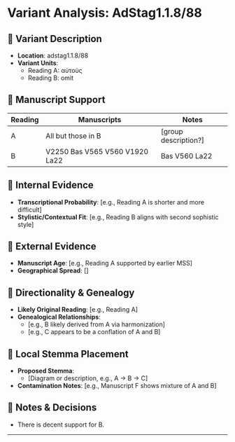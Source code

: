 # Variant Analysis: AdStag1.1.8/88

## 📌 Variant Description
- **Location**: adstag1.1.8/88
- **Variant Units**: 
  - Reading A: αὐτοὺς
  - Reading B: omit

## 🧬 Manuscript Support
| Reading | Manuscripts | Notes |
|--------|-------------|-------|
| A      | All but those in B | [group description?] |
| B      | V2250 Bas V565 V560 V1920 La22 | Bas V560 La22 |

## 🧠 Internal Evidence
- **Transcriptional Probability**: [e.g., Reading A is shorter and more difficult]
- **Stylistic/Contextual Fit**: [e.g., Reading B aligns with second sophistic style]

## 🧭 External Evidence
- **Manuscript Age**: [e.g., Reading A supported by earlier MSS]
- **Geographical Spread**: []

## 🔄 Directionality & Genealogy
- **Likely Original Reading**: [e.g., Reading A]
- **Genealogical Relationships**:
  - [e.g., B likely derived from A via harmonization]
  - [e.g., C appears to be a conflation of A and B]

## 🌿 Local Stemma Placement
- **Proposed Stemma**:
  - [Diagram or description, e.g., A → B → C]
- **Contamination Notes**: [e.g., Manuscript F shows mixture of A and B]

## 📝 Notes & Decisions
- There is decent support for B.

---